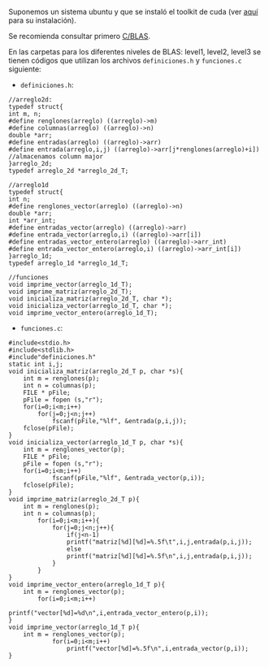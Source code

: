 Suponemos un sistema ubuntu y que se instaló el toolkit de cuda (ver [aquí](/C/extensiones_a_C/CUDA/instalacion/
) para su instalación).

Se recomienda consultar primero [C/BLAS](/C/BLAS/).

En las carpetas para los diferentes niveles de BLAS: level1, level2, level3 se tienen códigos que utilizan los archivos `definiciones.h` y `funciones.c` siguiente:


* `definiciones.h`:

```
//arreglo2d:
typedef struct{
int m, n;
#define renglones(arreglo) ((arreglo)->m)
#define columnas(arreglo) ((arreglo)->n)
double *arr;
#define entradas(arreglo) ((arreglo)->arr)
#define entrada(arreglo,i,j) ((arreglo)->arr[j*renglones(arreglo)+i]) //almacenamos column major
}arreglo_2d;
typedef arreglo_2d *arreglo_2d_T;

//arreglo1d
typedef struct{
int n;
#define renglones_vector(arreglo) ((arreglo)->n)
double *arr;
int *arr_int;
#define entradas_vector(arreglo) ((arreglo)->arr)
#define entrada_vector(arreglo,i) ((arreglo)->arr[i])
#define entradas_vector_entero(arreglo) ((arreglo)->arr_int)
#define entrada_vector_entero(arreglo,i) ((arreglo)->arr_int[i])
}arreglo_1d;
typedef arreglo_1d *arreglo_1d_T;

//funciones
void imprime_vector(arreglo_1d_T);
void imprime_matriz(arreglo_2d_T);
void inicializa_matriz(arreglo_2d_T, char *);
void inicializa_vector(arreglo_1d_T, char *);
void imprime_vector_entero(arreglo_1d_T);
```

* `funciones.c`:

```
#include<stdio.h>
#include<stdlib.h>
#include"definiciones.h"
static int i,j;
void inicializa_matriz(arreglo_2d_T p, char *s){
	int m = renglones(p);
	int n = columnas(p);
	FILE * pFile;
  	pFile = fopen (s,"r");
  	for(i=0;i<m;i++)
		for(j=0;j<n;j++)
			fscanf(pFile,"%lf", &entrada(p,i,j));
	fclose(pFile);
}
void inicializa_vector(arreglo_1d_T p, char *s){
	int m = renglones_vector(p);
	FILE * pFile;
  	pFile = fopen (s,"r");
  	for(i=0;i<m;i++)
			fscanf(pFile,"%lf", &entrada_vector(p,i));
	fclose(pFile);
}
void imprime_matriz(arreglo_2d_T p){
	int m = renglones(p);
	int n = columnas(p);
		for(i=0;i<m;i++){
			for(j=0;j<n;j++){
				if(j<n-1)
				printf("matriz[%d][%d]=%.5f\t",i,j,entrada(p,i,j));
				else
				printf("matriz[%d][%d]=%.5f\n",i,j,entrada(p,i,j));
			}
		}
}
void imprime_vector_entero(arreglo_1d_T p){
	int m = renglones_vector(p);
		for(i=0;i<m;i++)
				printf("vector[%d]=%d\n",i,entrada_vector_entero(p,i));
}
void imprime_vector(arreglo_1d_T p){
	int m = renglones_vector(p);
			for(i=0;i<m;i++)
				printf("vector[%d]=%.5f\n",i,entrada_vector(p,i));
}
```

